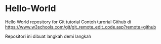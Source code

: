 # Hello-World
Hello World repository for Git tutorial
Contoh turorial Github di https://www.w3schools.com/git/git_remote_edit_code.asp?remote=github 

Repositori ini dibuat langkah demi langkah
